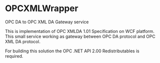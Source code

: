 # OPCXMLWrapper
OPC DA to OPC XML DA Gateway service

This is implementation  of OPC XMLDA 1.01 Specification on WCF platform.
This small service working as gateway between OPC DA protocol and OPC XML DA protocol.

For building this solution the OPC .NET API 2.00 Redistributables is required.
